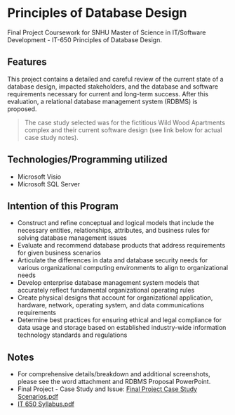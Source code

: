 # Principles of Database Design
Final Project Coursework for SNHU Master of Science in IT/Software Development - IT-650 Principles of Database Design.

## Features
This project contains a detailed and careful review of the current state of a database design, impacted stakeholders, and the database and software requirements necessary for current and long-term success. After this evaluation, a relational database management system (RDBMS) is proposed.  
> The case study selected was for the fictitious Wild Wood Apartments complex and their current software design (see link below for actual case study notes).

## Technologies/Programming utilized
- Microsoft Visio
- Microsoft SQL Server

## Intention of this Program
- Construct and refine conceptual and logical models that include the necessary entities, relationships,
attributes, and business rules for solving database management issues
- Evaluate and recommend database products that address requirements for given business scenarios
- Articulate the differences in data and database security needs for various organizational computing
environments to align to organizational needs
- Develop enterprise database management system models that accurately reflect fundamental
organizational operating rules
- Create physical designs that account for organizational application, hardware, network, operating system,
and data communications requirements
- Determine best practices for ensuring ethical and legal compliance for data usage and storage based on
established industry-wide information technology standards and regulations

## Notes
- For comprehensive details/breakdown and additional screenshots, please see the word attachment and RDBMS Proposal PowerPoint.
- Final Project - Case Study and Issue: [Final Project Case Study Scenarios.pdf](https://github.com/OkinawanEvergreen/Principles-of-Database-Design/files/9079817/Final.Project.Case.Study.Scenarios.pdf)
- [IT 650 Syllabus.pdf](https://github.com/OkinawanEvergreen/Principles-of-Database-Design/files/9079818/IT.650.Syllabus.pdf)
